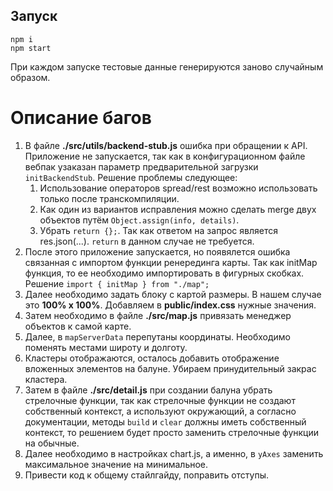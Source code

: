 ## Запуск

```
npm i
npm start
```

При каждом запуске тестовые данные генерируются заново случайным образом.

# Описание багов
1. В файле  **./src/utils/backend-stub.js** ошибка при обращении к API. Приложение не запускается, так как в конфигурационном файле вебпак узаказан параметр предварительной загрузки `initBackendStub`. Решение проблемы следующее: 
    1. Использование операторов spread/rest возможно использовать только после транскомпиляции.
    2. Как один из  вариантов исправления можно сделать merge двух объектов путём `Object.assign(info, details)`. 
    3. Убрать `return {};`. Так как ответом на запрос является res.json(...). `return` в данном случае не требуется.
2. После этого приложение запускается, но появялется ошибка связанная с импортом функции ренерединга карты. Так как initMap функция, то ее необходимо импортировать в фигурных скобках. Решение `import { initMap } from "./map";`
3. Далее необходимо задать блоку с картой размеры. В нашем случае это **100% х 100%**. Добавляем в **public/index.css** нужные значения.
4. Затем необходимо в файле **./src/map.js** привязать менеджер объектов к самой карте.
5. Далее, в `mapServerData` перепутаны координаты. Необходимо поменять местами широту и долготу.
6. Кластеры отображаются, осталось добавить отображение вложенных элементов на балуне. Убираем принудительный закрас кластера.
7. Затем в файле **./src/detail.js** при создании балуна убрать стрелочные функции, так как стрелочные функции не создают собственный контекст, а используют окружающий, а согласно документации, методы `build` и `clear` должны иметь собственный контекст, то решением будет просто заменить стрелочные функции на обычные.
8. Далее необходимо в настройках chart.js, а именно, в `yAxes` заменить максимальное значение на минимальное. 
9. Привести код к общему стайлгайду, поправить отступы.